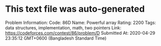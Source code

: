 # This text file was auto-generated

Problem Information:
Code: 86D
Name: Powerful array
Rating: 2200
Tags: data structures, implementation, math, two pointers
Link: https://codeforces.com/contest/86/problem/D
Submitted At: 2020-04-29 23:35:12 GMT+0600 (Bangladesh Standard Time)